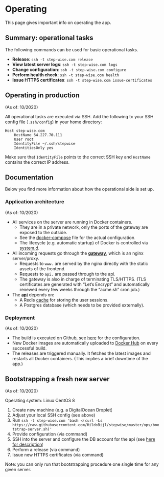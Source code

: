 # Operating

This page gives important info on operating the app.


## Summary: operational tasks

The following commands can be used for basic operational tasks.

- **Release**: `ssh -t step-wise.com release`
- **View latest server logs**: `ssh -t step-wise.com logs`
- **Change configuration**: `ssh -t step-wise.com configure`
- **Perform health check**: `ssh -t step-wise.com health`
- **Issue HTTPS certificates**: `ssh -t step-wise.com issue-certificates`


## Operating in production

(As of: 10/2020)

All operational tasks are executed via SSH. Add the following to your SSH config file (`.ssh/config`) in your home directory:

```
Host step-wise.com
	HostName 64.227.70.111
	User root
	IdentityFile ~/.ssh/stepwise
	IdentitiesOnly yes
```

Make sure that `IdentityFile` points to the correct SSH key and `HostName` contains the correct IP address.


## Documentation

Below you find more information about how the operational side is set up.


### Application architecture

(As of: 10/2020)

- All services on the server are running in Docker containers.
	- They are in a private network, only the ports of the gateway are exposed to the outside.
	- See the [docker-compose](docker-compose.yml) file for the actual configuration.
	- The lifecycle (e.g. automatic startup) of Docker is controlled via [system.d](app.service).
- All incoming requests go through the [**gateway**](gateway/), which is an nginx server/proxy.
	- Requests to `www.` are served by the nginx directly with the static assets of the frontend.
	- Requests to `api.` are passed through to the api.
	- The gateway is also in charge of terminating TLS/HTTPS. (TLS certificates are generated with “Let’s Encrypt” and automatically renewed every few weeks through the “acme.sh” cron job.)
- The [**api**](../api) depends on:
	- A Redis [cache](sessions/) for storing the user sessions.
	- A Postgres database (which needs to be provided externally).

### Deployment

(As of: 10/2020)

- The build is executed on Github, see [here](../.github) for the configuration.
- New Docker images are automatically uploaded to [Docker Hub](https://hub.docker.com/u/stepwisecom) on every successful build.
- The releases are triggered manually. It fetches the latest images and restarts all Docker containers. (This implies a brief downtime of the app.)


## Bootstrapping a fresh new server

(As of: 10/2020)

Operating system: Linux CentOS 8

1. Create new machine (e.g. a DigitalOcean Droplet)
2. Adjust your local SSH config (see above)
3. Run `ssh -t step-wise.com 'bash <(curl -Ls https://raw.githubusercontent.com/HildoBijl/stepwise/master/ops/bootstrap-server.sh)'`
4. Provide configuration (via command)
5. SSH into the server and configure the DB account for the api (see [here for description](/app/ops/db/setup-api-user.sql))
6. Perform a release (via command)
7. Issue new HTTPS certificates (via command)

Note: you can only run that bootstrapping procedure one single time for any given server.
